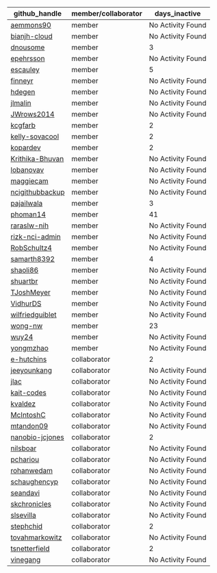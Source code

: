 
| github_handle   | member/collaborator | days_inactive |
|-----------------|----------------------|---------------|
| [aemmons90](https://github.com/aemmons90) | member               | No Activity Found |
| [bianjh-cloud](https://github.com/bianjh-cloud) | member               | No Activity Found |
| [dnousome](https://github.com/dnousome) | member               | 3             |
| [epehrsson](https://github.com/epehrsson) | member               | No Activity Found |
| [escauley](https://github.com/escauley) | member               | 5             |
| [finneyr](https://github.com/finneyr) | member               | No Activity Found |
| [hdegen](https://github.com/hdegen) | member               | No Activity Found |
| [jlmalin](https://github.com/jlmalin) | member               | No Activity Found |
| [JWrows2014](https://github.com/JWrows2014) | member               | No Activity Found |
| [kcgfarb](https://github.com/kcgfarb) | member               | 2             |
| [kelly-sovacool](https://github.com/kelly-sovacool) | member               | 2             |
| [kopardev](https://github.com/kopardev) | member               | 2             |
| [Krithika-Bhuvan](https://github.com/Krithika-Bhuvan) | member               | No Activity Found |
| [lobanovav](https://github.com/lobanovav) | member               | No Activity Found |
| [maggiecam](https://github.com/maggiecam) | member               | No Activity Found |
| [ncigithubbackup](https://github.com/ncigithubbackup) | member               | No Activity Found |
| [pajailwala](https://github.com/pajailwala) | member               | 3             |
| [phoman14](https://github.com/phoman14) | member               | 41            |
| [raraslw-nih](https://github.com/raraslw-nih) | member               | No Activity Found |
| [rizk-nci-admin](https://github.com/rizk-nci-admin) | member               | No Activity Found |
| [RobSchultz4](https://github.com/RobSchultz4) | member               | No Activity Found |
| [samarth8392](https://github.com/samarth8392) | member               | 4             |
| [shaoli86](https://github.com/shaoli86) | member               | No Activity Found |
| [shuartbr](https://github.com/shuartbr) | member               | No Activity Found |
| [TJoshMeyer](https://github.com/TJoshMeyer) | member               | No Activity Found |
| [VidhurDS](https://github.com/VidhurDS) | member               | No Activity Found |
| [wilfriedguiblet](https://github.com/wilfriedguiblet) | member               | No Activity Found |
| [wong-nw](https://github.com/wong-nw) | member               | 23            |
| [wuy24](https://github.com/wuy24) | member               | No Activity Found |
| [yongmzhao](https://github.com/yongmzhao) | member               | No Activity Found |
| [e-hutchins](https://github.com/e-hutchins) | collaborator         | 2             |
| [jeeyounkang](https://github.com/jeeyounkang) | collaborator         | No Activity Found |
| [jlac](https://github.com/jlac) | collaborator         | No Activity Found |
| [kait-codes](https://github.com/kait-codes) | collaborator         | No Activity Found |
| [kvaldez](https://github.com/kvaldez) | collaborator         | No Activity Found |
| [McIntoshC](https://github.com/McIntoshC) | collaborator         | No Activity Found |
| [mtandon09](https://github.com/mtandon09) | collaborator         | No Activity Found |
| [nanobio-jcjones](https://github.com/nanobio-jcjones) | collaborator         | 2             |
| [nilsboar](https://github.com/nilsboar) | collaborator         | No Activity Found |
| [pchariou](https://github.com/pchariou) | collaborator         | No Activity Found |
| [rohanwedam](https://github.com/rohanwedam) | collaborator         | No Activity Found |
| [schaughencyp](https://github.com/schaughencyp) | collaborator         | No Activity Found |
| [seandavi](https://github.com/seandavi) | collaborator         | No Activity Found |
| [skchronicles](https://github.com/skchronicles) | collaborator         | No Activity Found |
| [slsevilla](https://github.com/slsevilla) | collaborator         | No Activity Found |
| [stephchid](https://github.com/stephchid) | collaborator         | 2             |
| [tovahmarkowitz](https://github.com/tovahmarkowitz) | collaborator         | No Activity Found |
| [tsnetterfield](https://github.com/tsnetterfield) | collaborator         | 2             |
| [vinegang](https://github.com/vinegang) | collaborator         | No Activity Found |
